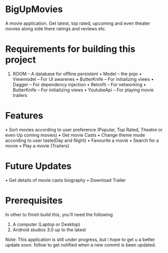 # BigUpMovies
A movie application. Get latest, top rated, upcoming and even theater movies along side there ratings and reviews etc.

# Requirements for building this project
1.  ROOM – A database for offline persistent
•	Model – the pojo
•	Viewmodel – For UI awarenes
•	ButterKnife – For initializing views
•	Dagger – For dependency injection
•	Retrofit – For networking
•	ButterKnife – For initializing views
•	YoutubeApi – For playing movie trailers

# Features
• Sort movies according to user preference (Popular, Top Rated, Theatre or even Up coming movies)
• Get movie Casts
• Change theme mode according to user taste(Day and Night)
• Favourite a movie
• Search for a movie
• Play a movie (Trailers)

# Future Updates
• Get details of movie casts biography
• Download Trailer

# Prerequisites
In other to finish build this, you’ll need the following 
1.	A computer (Laptop or Desktop) 
2.	Android studios 3.0 up to the latest


Note: This application is still under progress, but i hope to get u a better update soon.
follow to get notified when a new commit is been updated.

